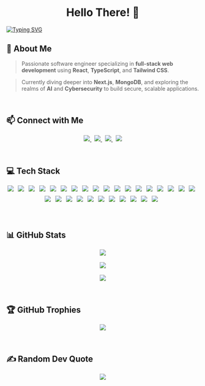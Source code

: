 
<h1 align="center">Hello There! 👋</h1>

<a href="https://git.io/typing-svg">
  <img src="https://readme-typing-svg.demolab.com?font=Space+Grotesk&size=35&pause=1000&color=16B9F7&width=475&lines=I'm+Muhannad+Al-Srahen;A+Full-Stack+Developer;A+React+%26+Next.js+Expert" alt="Typing SVG" />
</a>


## 💫 About Me

> Passionate software engineer specializing in **full-stack web development** using **React**, **TypeScript**, and **Tailwind CSS**.  

> Currently diving deeper into **Next.js**, **MongoDB**, and exploring the realms of **AI** and **Cybersecurity** to build secure, scalable applications.

<br>



## 📫 Connect with Me

<p align="center">
  <a href="mailto:muhannadalsrahen@gmail.com">
    <img src="https://img.shields.io/badge/Gmail-D14836?style=for-the-badge&logo=gmail&logoColor=white" />
  </a>
  &nbsp;
  <a href="https://www.linkedin.com/in/muhannad-alsrahen">
    <img src="https://img.shields.io/badge/LinkedIn-0077B5?style=for-the-badge&logo=linkedin&logoColor=white" />
  </a>
  &nbsp;
  <a href="https://discord.com/users/_glock_x">
    <img src="https://img.shields.io/badge/Discord-5865F2?style=for-the-badge&logo=discord&logoColor=white" />
  </a>
  &nbsp;
  <a href="https://www.instagram.com/_glock_x/">
    <img src="https://img.shields.io/badge/Instagram-E4405F?style=for-the-badge&logo=instagram&logoColor=white" />
  </a>
</p>

<br>




## 💻 Tech Stack

<p align="center">
<img style="margin: 0 8px 8px 0;" src="https://img.shields.io/badge/HTML5-E44D26?style=for-the-badge&logo=html5&logoColor=white" />
<img style="margin: 0 8px 8px 0;" src="https://img.shields.io/badge/CSS3-1572B6?style=for-the-badge&logo=css3&logoColor=white" />
<img style="margin: 0 8px 8px 0;" src="https://img.shields.io/badge/JavaScript-F7DF1E?style=for-the-badge&logo=javascript&logoColor=black" />
<img style="margin: 0 8px 8px 0;" src="https://img.shields.io/badge/TypeScript-3178C6?style=for-the-badge&logo=typescript&logoColor=white" />
<img style="margin: 0 8px 8px 0;" src="https://img.shields.io/badge/React-20232A?style=for-the-badge&logo=react&logoColor=61DAFB" />
<img style="margin: 0 8px 8px 0;" src="https://img.shields.io/badge/TailwindCSS-06B6D4?style=for-the-badge&logo=tailwind-css&logoColor=white" />
<img style="margin: 0 8px 8px 0;" src="https://img.shields.io/badge/shadcn-000000?style=for-the-badge&logo=shadcn&logoColor=white" />
<img style="margin: 0 8px 8px 0;" src="https://img.shields.io/badge/Mantine-339AF0?style=for-the-badge&logo=mantine&logoColor=white" />
<img style="margin: 0 8px 8px 0;" src="https://img.shields.io/badge/Framer_Motion-000000?style=for-the-badge&logo=framer&logoColor=white" />
<img style="margin: 0 8px 8px 0;" src="https://img.shields.io/badge/TanStack_Query-FF4154?style=for-the-badge&logo=react-query&logoColor=white" />
<img style="margin: 0 8px 8px 0;" src="https://img.shields.io/badge/React_Hook_Form-EC5990?style=for-the-badge&logo=reacthookform&logoColor=white" />
<img style="margin: 0 8px 8px 0;" src="https://img.shields.io/badge/React_Router-CA4245?style=for-the-badge&logo=react-router&logoColor=white" />
<img style="margin: 0 8px 8px 0;" src="https://img.shields.io/badge/Node.js-339933?style=for-the-badge&logo=node.js&logoColor=white" />
<img style="margin: 0 8px 8px 0;" src="https://img.shields.io/badge/MongoDB-4EA94B?style=for-the-badge&logo=mongodb&logoColor=white" />
<img style="margin: 0 8px 8px 0;" src="https://img.shields.io/badge/Supabase-3ECF8E?style=for-the-badge&logo=supabase&logoColor=000000" />
<img style="margin: 0 8px 8px 0;" src="https://img.shields.io/badge/Firebase-FFCA28?style=for-the-badge&logo=firebase&logoColor=black" />
<img style="margin: 0 8px 8px 0;" src="https://img.shields.io/badge/Vite-646CFF?style=for-the-badge&logo=vite&logoColor=white" />
<img style="margin: 0 8px 8px 0;" src="https://img.shields.io/badge/Yarn-2C8EBB?style=for-the-badge&logo=yarn&logoColor=white" />
<img style="margin: 0 8px 8px 0;" src="https://img.shields.io/badge/Postman-FF6C37?style=for-the-badge&logo=postman&logoColor=white" />
<img style="margin: 0 8px 8px 0;" src="https://img.shields.io/badge/Git-F05032?style=for-the-badge&logo=git&logoColor=white" />
<img style="margin: 0 8px 8px 0;" src="https://img.shields.io/badge/GitHub-181717?style=for-the-badge&logo=github&logoColor=white" />
<img style="margin: 0 8px 8px 0;" src="https://img.shields.io/badge/Vercel-000000?style=for-the-badge&logo=vercel&logoColor=white" />
<img style="margin: 0 8px 8px 0;" src="https://img.shields.io/badge/VS_Code-007ACC?style=for-the-badge&logo=visual-studio-code&logoColor=white" />
<img style="margin: 0 8px 8px 0;" src="https://img.shields.io/badge/Figma-F24E1E?style=for-the-badge&logo=figma&logoColor=white" />
<img style="margin: 0 8px 8px 0;" src="https://img.shields.io/badge/Canva-00C4CC?style=for-the-badge&logo=canva&logoColor=white" />
<img style="margin: 0 8px 8px 0;" src="https://img.shields.io/badge/Markdown-000000?style=for-the-badge&logo=markdown&logoColor=white" />
<img style="margin: 0 8px 8px 0;" src="https://img.shields.io/badge/Notion-000000?style=for-the-badge&logo=notion&logoColor=white" />
<img style="margin: 0 8px 8px 0;" src="https://img.shields.io/badge/Linear-5E6AD2?style=for-the-badge&logo=linear&logoColor=white" />
<img style="margin: 0 8px 8px 0;" src="https://img.shields.io/badge/Python-3670A0?style=for-the-badge&logo=python&logoColor=ffdd54" />

</p>

<br>




## 📊 GitHub Stats

<p align="center">
  <img src="https://github-readme-stats.vercel.app/api?username=MuhannadAl-Srahen&theme=github_dark_dimmed&hide_border=false&include_all_commits=true&count_private=true&cache_seconds=300" />
  <br/><br/>
  <img src="https://nirzak-streak-stats.vercel.app/?user=MuhannadAl-Srahen&theme=github_dark_dimmed&hide_border=false&cache_seconds=300" />
  <br/><br/>
  <img src="https://github-readme-stats.vercel.app/api/top-langs/?username=MuhannadAl-Srahen&theme=github_dark_dimmed&hide_border=false&include_all_commits=true&count_private=true&layout=compact&cache_seconds=300" />
</p>

<br>

## 🏆 GitHub Trophies

<p align="center">
  <img src="https://github-profile-trophy.vercel.app/?username=MuhannadAl-Srahen&theme=react&no-frame=false&no-bg=true&margin-w=4&cache_seconds=300" />
</p>

<br>




## ✍️ Random Dev Quote

<p align="center">
  <img src="https://quotes-github-readme.vercel.app/api?type=horizontal&theme=tokyonight" />
</p>
